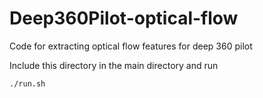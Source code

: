 # Deep360Pilot-optical-flow
Code for extracting optical flow features for deep 360 pilot

Include this directory in the main directory and run
```
./run.sh
```

